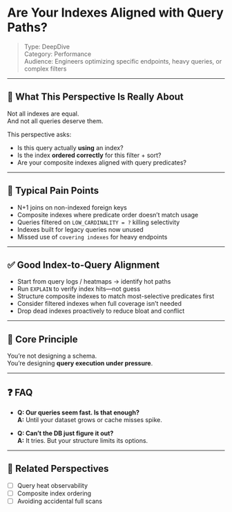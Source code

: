 # Are Your Indexes Aligned with Query Paths?

> Type: DeepDive  
> Category: Performance  
> Audience: Engineers optimizing specific endpoints, heavy queries, or complex filters

---

## 🧠 What This Perspective Is Really About

Not all indexes are equal.  
And not all queries deserve them.

This perspective asks:

- Is this query actually **using** an index?
- Is the index **ordered correctly** for this filter + sort?
- Are your composite indexes aligned with query predicates?

---

## 🚨 Typical Pain Points

- N+1 joins on non-indexed foreign keys  
- Composite indexes where predicate order doesn’t match usage  
- Queries filtered on `LOW_CARDINALITY = ?` killing selectivity  
- Indexes built for legacy queries now unused  
- Missed use of `covering indexes` for heavy endpoints

---

## ✅ Good Index-to-Query Alignment

- Start from query logs / heatmaps → identify hot paths  
- Run `EXPLAIN` to verify index hits—not guess  
- Structure composite indexes to match most-selective predicates first  
- Consider filtered indexes when full coverage isn’t needed  
- Drop dead indexes proactively to reduce bloat and conflict

---

## 🧠 Core Principle

You’re not designing a schema.  
You’re designing **query execution under pressure**.

---

## ❓ FAQ

- **Q: Our queries seem fast. Is that enough?**  
  **A:** Until your dataset grows or cache misses spike.

- **Q: Can’t the DB just figure it out?**  
  **A:** It tries. But your structure limits its options.

---

## 🔗 Related Perspectives

- [ ] Query heat observability  
- [ ] Composite index ordering  
- [ ] Avoiding accidental full scans  
